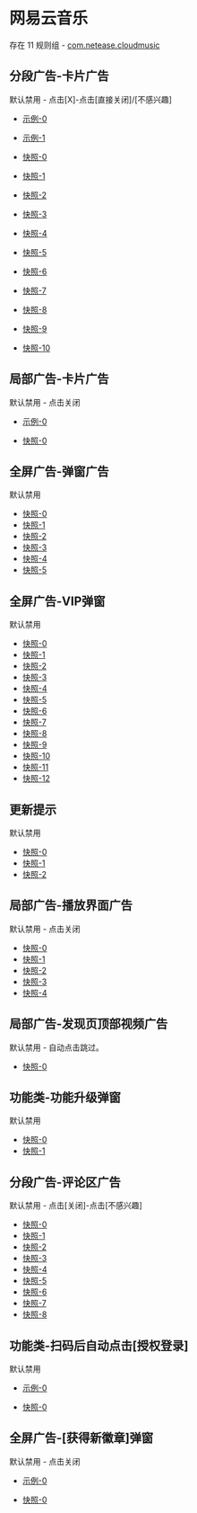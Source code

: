 # 网易云音乐

存在 11 规则组 - [com.netease.cloudmusic](/src/apps/com.netease.cloudmusic.ts)

## 分段广告-卡片广告

默认禁用 - 点击[X]-点击[直接关闭]/[不感兴趣]

- [示例-0](https://m.gkd.li/57941037/a603ceca-7e89-4b1f-9e17-508c583b32d8)
- [示例-1](https://m.gkd.li/57941037/b14cda2e-27e5-4a91-8037-3ccbf1f9d0da)

- [快照-0](https://i.gkd.li/i/14277140)
- [快照-1](https://i.gkd.li/i/13859634)
- [快照-2](https://i.gkd.li/i/12829964)
- [快照-3](https://i.gkd.li/i/12829953)
- [快照-4](https://i.gkd.li/i/13927753)
- [快照-5](https://i.gkd.li/i/13526986)
- [快照-6](https://i.gkd.li/i/13526711)
- [快照-7](https://i.gkd.li/i/12829967)
- [快照-8](https://i.gkd.li/i/14277137)
- [快照-9](https://i.gkd.li/i/13859635)
- [快照-10](https://i.gkd.li/i/13526712)

## 局部广告-卡片广告

默认禁用 - 点击关闭

- [示例-0](https://m.gkd.li/57941037/827ebe8b-f3c6-4068-8d31-11d5b2578680)

- [快照-0](https://i.gkd.li/i/12745666)

## 全屏广告-弹窗广告

默认禁用

- [快照-0](https://i.gkd.li/i/13188737)
- [快照-1](https://i.gkd.li/i/13229016)
- [快照-2](https://i.gkd.li/i/13962214)
- [快照-3](https://i.gkd.li/i/13684724)
- [快照-4](https://i.gkd.li/i/14036940)
- [快照-5](https://i.gkd.li/i/13848913)

## 全屏广告-VIP弹窗

默认禁用

- [快照-0](https://i.gkd.li/i/13189055)
- [快照-1](https://i.gkd.li/i/13260416)
- [快照-2](https://i.gkd.li/i/13996787)
- [快照-3](https://i.gkd.li/i/13230605)
- [快照-4](https://i.gkd.li/i/14268181)
- [快照-5](https://i.gkd.li/i/13391498)
- [快照-6](https://i.gkd.li/i/14045917)
- [快照-7](https://i.gkd.li/i/14926722)
- [快照-8](https://i.gkd.li/i/13228955)
- [快照-9](https://i.gkd.li/i/14956768)
- [快照-10](https://i.gkd.li/i/13230603)
- [快照-11](https://i.gkd.li/i/13804534)
- [快照-12](https://i.gkd.li/i/12843383)

## 更新提示

默认禁用

- [快照-0](https://i.gkd.li/i/13233790)
- [快照-1](https://i.gkd.li/i/13197457)
- [快照-2](https://i.gkd.li/i/13228878)

## 局部广告-播放界面广告

默认禁用 - 点击关闭

- [快照-0](https://i.gkd.li/i/13402634)
- [快照-1](https://i.gkd.li/i/13402635)
- [快照-2](https://i.gkd.li/i/13402636)
- [快照-3](https://i.gkd.li/i/13527105)
- [快照-4](https://i.gkd.li/i/14045424)

## 局部广告-发现页顶部视频广告

默认禁用 - 自动点击跳过。

- [快照-0](https://i.gkd.li/i/13768367)

## 功能类-功能升级弹窗

默认禁用

- [快照-0](https://i.gkd.li/i/13804541)
- [快照-1](https://i.gkd.li/i/13804544)

## 分段广告-评论区广告

默认禁用 - 点击[关闭]-点击[不感兴趣]

- [快照-0](https://i.gkd.li/i/14549836)
- [快照-1](https://i.gkd.li/i/14275571)
- [快照-2](https://i.gkd.li/i/14275955)
- [快照-3](https://i.gkd.li/i/14070500)
- [快照-4](https://i.gkd.li/i/14964827)
- [快照-5](https://i.gkd.li/i/14964828)
- [快照-6](https://i.gkd.li/i/14932659)
- [快照-7](https://i.gkd.li/i/14964832)
- [快照-8](https://i.gkd.li/i/14549856)

## 功能类-扫码后自动点击[授权登录]

默认禁用

- [示例-0](https://m.gkd.li/57941037/f2aa603b-d1d1-4f92-86ae-e311e79a011d)

- [快照-0](https://i.gkd.li/i/14830218)

## 全屏广告-[获得新徽章]弹窗

默认禁用 - 点击关闭

- [示例-0](https://m.gkd.li/57941037/39e34e7d-eae3-4a54-9794-97c2528d13fb)

- [快照-0](https://i.gkd.li/i/14926750)
